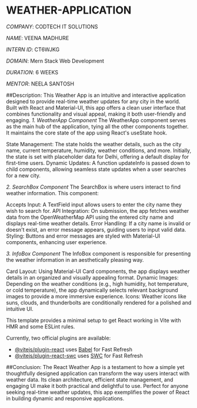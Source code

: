 # WEATHER-APPLICATION

*COMPANY*: CODTECH IT SOLUTIONS

*NAME*: VEENA MADHURE

*INTERN ID*: CT6WJKG

*DOMAIN*: Mern Stack Web Development

*DURATION*: 6 WEEKS

*MENTOR*: NEELA SANTOSH

##Description:
This Weather App is an intuitive and interactive application designed to provide real-time weather updates for any city in the world. Built with React and Material-UI, this app offers a clean user interface that combines functionality and visual appeal, making it both user-friendly and engaging.
*1. WeatherApp Component*
The WeatherApp component serves as the main hub of the application, tying all the other components together. It maintains the core state of the app using React's useState hook.

State Management: The state holds the weather details, such as the city name, current temperature, humidity, weather conditions, and more. Initially, the state is set with placeholder data for Delhi, offering a default display for first-time users.
Dynamic Updates: A function updateInfo is passed down to child components, allowing seamless state updates when a user searches for a new city.

*2. SearchBox Component*
The SearchBox is where users interact to find weather information. This component:

Accepts Input: A TextField input allows users to enter the city name they wish to search for.
API Integration: On submission, the app fetches weather data from the OpenWeatherMap API using the entered city name and displays real-time weather details.
Error Handling: If a city name is invalid or doesn't exist, an error message appears, guiding users to input valid data.
Styling: Buttons and error messages are styled with Material-UI components, enhancing user experience.

*3. InfoBox Component*
The InfoBox component is responsible for presenting the weather information in an aesthetically pleasing way.

Card Layout: Using Material-UI Card components, the app displays weather details in an organized and visually appealing format.
Dynamic Images: Depending on the weather conditions (e.g., high humidity, hot temperature, or cold temperature), the app dynamically selects relevant background images to provide a more immersive experience.
Icons: Weather icons like suns, clouds, and thunderbolts are conditionally rendered for a polished and intuitive UI.

This template provides a minimal setup to get React working in Vite with HMR and some ESLint rules.

Currently, two official plugins are available:

- [@vitejs/plugin-react](https://github.com/vitejs/vite-plugin-react/blob/main/packages/plugin-react/README.md) uses [Babel](https://babeljs.io/) for Fast Refresh
- [@vitejs/plugin-react-swc](https://github.com/vitejs/vite-plugin-react-swc) uses [SWC](https://swc.rs/) for Fast Refresh

##Conclusion: The React Weather App is a testament to how a simple yet thoughtfully designed application can transform the way users interact with weather data. Its clean architecture, efficient state management, and engaging UI make it both practical and delightful to use. Perfect for anyone seeking real-time weather updates, this app exemplifies the power of React in building dynamic and responsive applications.
